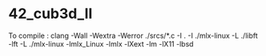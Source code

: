 # 42_cub3d_II

To compile : clang -Wall -Wextra -Werror ./srcs/*.c -I . -I ./mlx-linux -L ./libft -lft -L ./mlx-linux -lmlx_Linux -lmlx -lXext -lm -lX11 -lbsd


